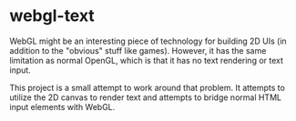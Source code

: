 webgl-text
==========

WebGL might be an interesting piece of technology for building 2D UIs (in addition to the "obvious" stuff like games). However, it has the same limitation as normal OpenGL, which is that it has no text rendering or text input.

This project is a small attempt to work around that problem. It attempts to utilize the 2D canvas to render text and attempts to bridge normal HTML input elements with WebGL.